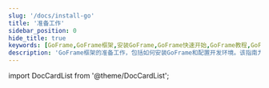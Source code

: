 ```yaml
---
slug: '/docs/install-go'
title: '准备工作'
sidebar_position: 0
hide_title: true
keywords: [GoFrame,GoFrame框架,安装GoFrame,GoFrame快速开始,GoFrame教程,GoFrame文档,开发环境配置,安装指南,Go语言,GoFrame开发]
description: 'GoFrame框架的准备工作，包括如何安装GoFrame和配置开发环境。该指南为新手提供快速开始的步骤和GoFrame的基础知识，帮助您快速搭建GoFrame应用程序开发环境。'
---
```


import DocCardList from '@theme/DocCardList';

<DocCardList />